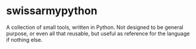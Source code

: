 # swissarmypython
A collection of small tools, written in Python. Not designed to be general purpose, or even all that reusable, but useful as reference for the language if nothing else.
